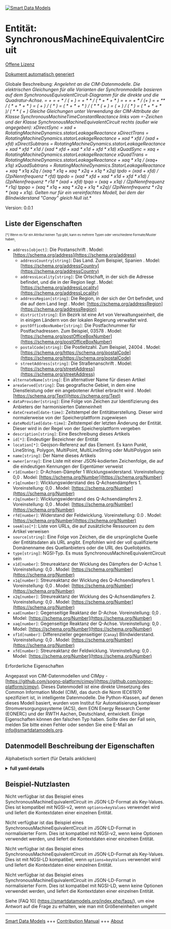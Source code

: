 <!-- 10-Header -->  
[![Smart Data Models](https://smartdatamodels.org/wp-content/uploads/2022/01/SmartDataModels_logo.png "Logo")](https://smartdatamodels.org)  
Entität: SynchronousMachineEquivalentCircuit  
============================================<!-- /10-Header -->  
<!-- 15-License -->  
[Offene Lizenz](https://github.com/smart-data-models//dataModel.EnergyCIM/blob/master/SynchronousMachineEquivalentCircuit/LICENSE.md)  
[Dokument automatisch generiert](https://docs.google.com/presentation/d/e/2PACX-1vTs-Ng5dIAwkg91oTTUdt8ua7woBXhPnwavZ0FxgR8BsAI_Ek3C5q97Nd94HS8KhP-r_quD4H0fgyt3/pub?start=false&loop=false&delayms=3000#slide=id.gb715ace035_0_60)  
<!-- /15-License -->  
<!-- 20-Description -->  
Globale Beschreibung: **Angelehnt an die CIM-Datenmodelle. Die elektrischen Gleichungen für alle Varianten der Synchronmodelle basieren auf dem SynchronousEquivalentCircuit-Diagramm für die direkte und die Quadratur-Achse.    = + = + * / ( + ) = + * * / ( * + * + * ) = + = + * / (+ ) = + ** / ( * + * + * ) = ( + ) / ( * ) = ( * + * + * ) / ( * * ( + ) = ( + ) / ( * ) = ( * + * +  * )/ ( * * ( + ) Gleiche Gleichungen unter Verwendung der CIM-Attribute der Klasse SynchronousMachineTimeConstantReactance links vom =-Zeichen und der Klasse SynchronousMachineEquivalentCircuit rechts (außer wie angegeben): xDirectSync = xad + RotatingMachineDynamics.statorLeakageReactance xDirectTrans = RotatingMachineDynamics.statorLeakageReactance + xad * xfd / (xad + xfd) xDirectSubtrans = RotatingMachineDynamics.statorLeakageReactance + xad * xfd * x1d / (xad * xfd + xad * x1d + xfd * x1d) xQuadSync = xaq + RotatingMachineDynamics.statorLeakageReactance xQuadTrans = RotatingMachineDynamics.statorLeakageReactance + xaq * x1q / (xaq+ x1q) xQuadSubtrans = RotatingMachineDynamics.StatorLeakageReactance + xaq * x1q* x2q / (xaq * x1q + xaq * x2q + x1q * x2q) tpdo = (xad + xfd) / (2*pi*Nennfrequenz * rfd) tppdo = (xad * xfd + xad * x1d + xfd * x1d) / (2*pi*Nennfrequenz * r1d * (xad + xfd) tpqo = (xaq + x1q) / (2*pi*Nennfrequenz * r1q) tppqo = (xaq * x1q + xaq * x2q + x1q * x2q)/ (2*pi*Nennfrequenz * r2q * (xaq + x1q).  Gelten nur für ein vereinfachtes Modell, bei dem der Blindwiderstand "Canay" gleich Null ist.**  
Version: 0.0.1  
<!-- /20-Description -->  
<!-- 30-PropertiesList -->  

## Liste der Eigenschaften  

<sup><sub>[*] Wenn es für ein Attribut keinen Typ gibt, kann es mehrere Typen oder verschiedene Formate/Muster haben</sub></sup>.  
- `address[object]`: Die Postanschrift  . Model: [https://schema.org/address](https://schema.org/address)	- `addressCountry[string]`: Das Land. Zum Beispiel, Spanien  . Model: [https://schema.org/addressCountry](https://schema.org/addressCountry)  
	- `addressLocality[string]`: Die Ortschaft, in der sich die Adresse befindet, und die in der Region liegt  . Model: [https://schema.org/addressLocality](https://schema.org/addressLocality)  
	- `addressRegion[string]`: Die Region, in der sich der Ort befindet, und die auf dem Land liegt  . Model: [https://schema.org/addressRegion](https://schema.org/addressRegion)  
	- `district[string]`: Ein Bezirk ist eine Art von Verwaltungseinheit, die in einigen Ländern von der lokalen Regierung verwaltet wird.    
	- `postOfficeBoxNumber[string]`: Die Postfachnummer für Postfachadressen. Zum Beispiel, 03578  . Model: [https://schema.org/postOfficeBoxNumber](https://schema.org/postOfficeBoxNumber)  
	- `postalCode[string]`: Die Postleitzahl. Zum Beispiel, 24004  . Model: [https://schema.org/https://schema.org/postalCode](https://schema.org/https://schema.org/postalCode)  
	- `streetAddress[string]`: Die Straßenanschrift  . Model: [https://schema.org/streetAddress](https://schema.org/streetAddress)  
- `alternateName[string]`: Ein alternativer Name für diesen Artikel  - `areaServed[string]`: Das geografische Gebiet, in dem eine Dienstleistung oder ein angebotener Artikel erbracht wird  . Model: [https://schema.org/Text](https://schema.org/Text)- `dataProvider[string]`: Eine Folge von Zeichen zur Identifizierung des Anbieters der harmonisierten Dateneinheit  - `dateCreated[date-time]`: Zeitstempel der Entitätserstellung. Dieser wird normalerweise von der Speicherplattform zugewiesen  - `dateModified[date-time]`: Zeitstempel der letzten Änderung der Entität. Dieser wird in der Regel von der Speicherplattform vergeben  - `description[string]`: Eine Beschreibung dieses Artikels  - `id[*]`: Eindeutiger Bezeichner der Entität  - `location[*]`: Geojson-Referenz auf das Element. Es kann Punkt, LineString, Polygon, MultiPoint, MultiLineString oder MultiPolygon sein  - `name[string]`: Der Name dieses Artikels  - `owner[array]`: Eine Liste mit einer JSON-kodierten Zeichenfolge, die auf die eindeutigen Kennungen der Eigentümer verweist  - `r1d[number]`: D-Achsen-Dämpfer 1 Wicklungswiderstand. Voreinstellung: 0,0  . Model: [https://schema.org/Number](https://schema.org/Number)- `r1q[number]`: Wicklungswiderstand des Q-Achsendämpfers 1. Voreinstellung: 0,0  . Model: [https://schema.org/Number](https://schema.org/Number)- `r2q[number]`: Wicklungswiderstand des Q-Achsendämpfers 2. Voreinstellung: 0,0  . Model: [https://schema.org/Number](https://schema.org/Number)- `rfd[number]`: Widerstand der Feldwicklung. Voreinstellung: 0.0  . Model: [https://schema.org/Number](https://schema.org/Number)- `seeAlso[*]`: Liste von URLs, die auf zusätzliche Ressourcen zu dem Artikel verweisen  - `source[string]`: Eine Folge von Zeichen, die die ursprüngliche Quelle der Entitätsdaten als URL angibt. Empfohlen wird der voll qualifizierte Domänenname des Quellanbieters oder die URL des Quellobjekts.  - `type[string]`: NGSI-Typ. Es muss SynchronousMachineEquivalentCircuit sein  - `x1d[number]`: Streureaktanz der Wicklung des Dämpfers der D-Achse 1. Voreinstellung: 0,0  . Model: [https://schema.org/Number](https://schema.org/Number)- `x1q[number]`: Streureaktanz der Wicklung des Q-Achsendämpfers 1. Voreinstellung: 0,0  . Model: [https://schema.org/Number](https://schema.org/Number)- `x2q[number]`: Streureaktanz der Wicklung des Q-Achsendämpfers 2. Voreinstellung: 0,0  . Model: [https://schema.org/Number](https://schema.org/Number)- `xad[number]`: Gegenseitige Reaktanz der D-Achse. Voreinstellung: 0,0  . Model: [https://schema.org/Number](https://schema.org/Number)- `xaq[number]`: Gegenseitige Reaktanz der Q-Achse. Voreinstellung: 0,0  . Model: [https://schema.org/Number](https://schema.org/Number)- `xf1d[number]`: Differenzieller gegenseitiger (`Canay`) Blindwiderstand. Voreinstellung: 0,0  . Model: [https://schema.org/Number](https://schema.org/Number)- `xfd[number]`: Streureaktanz der Feldwicklung. Voreinstellung: 0,0  . Model: [https://schema.org/Number](https://schema.org/Number)<!-- /30-PropertiesList -->  
<!-- 35-RequiredProperties -->  
Erforderliche Eigenschaften  
<!-- /35-RequiredProperties -->  
<!-- 40-RequiredProperties -->  
Angepasst von CIM-Datenmodellen und CIMpy - [https://github.com/sogno-platform/cimpy](https://github.com/sogno-platform/cimpy). Dieses Datenmodell ist eine direkte Umsetzung des Common Information Model (CIM), das durch die Norm IEC61970 spezifiziert ist, in intelligente Datenmodelle. Die Python-Klassen, auf denen dieses Modell basiert, wurden vom Institut für Automatisierung komplexer Stromversorgungssysteme (ACS), dem EON Energy Research Center (EONERC) und der RWTH Aachen, Deutschland, entwickelt. Einige Eigenschaften können den falschen Typ haben. Sollte dies der Fall sein, melden Sie bitte einen Fehler oder senden Sie eine E-Mail an info@smartdatamodels.org.  
<!-- /40-RequiredProperties -->  
<!-- 50-DataModelHeader -->  
## Datenmodell Beschreibung der Eigenschaften  
Alphabetisch sortiert (für Details anklicken)  
<!-- /50-DataModelHeader -->  
<!-- 60-ModelYaml -->  
<details><summary><strong>full yaml details</strong></summary>    
```yaml  
SynchronousMachineEquivalentCircuit:    
  description: 'Adapted from CIM data models. The electrical equations for all variations of the synchronous models are based on the SynchronousEquivalentCircuit diagram for the direct and quadrature axes.    =  +   =  +  *  / ( + )  =  +  * *  / ( *  +  *  +  * )  =  +   =  +  *  / (+ )  =  +  **  / ( *  +  *  +  * )  = ( + ) / ( * )  = ( *  +  *  +  * ) / ( *  * ( + )  = ( + ) / ( * )  = ( *  +  *  +  * )/ ( *  * ( + ) Same equations using CIM attributes from SynchronousMachineTimeConstantReactance class on left of = sign and SynchronousMachineEquivalentCircuit class on right (except as noted): xDirectSync = xad + RotatingMachineDynamics.statorLeakageReactance xDirectTrans = RotatingMachineDynamics.statorLeakageReactance + xad * xfd / (xad + xfd) xDirectSubtrans = RotatingMachineDynamics.statorLeakageReactance + xad * xfd * x1d / (xad * xfd + xad * x1d + xfd * x1d) xQuadSync = xaq + RotatingMachineDynamics.statorLeakageReactance xQuadTrans = RotatingMachineDynamics.statorLeakageReactance + xaq * x1q / (xaq+ x1q) xQuadSubtrans = RotatingMachineDynamics.statorLeakageReactance + xaq * x1q* x2q / (xaq * x1q + xaq * x2q + x1q * x2q)  tpdo = (xad + xfd) / (2*pi*nominal frequency * rfd) tppdo = (xad * xfd + xad * x1d + xfd * x1d) / (2*pi*nominal frequency * r1d * (xad + xfd) tpqo = (xaq + x1q) / (2*pi*nominal frequency * r1q) tppqo = (xaq * x1q + xaq * x2q + x1q * x2q)/ (2*pi*nominal frequency * r2q * (xaq + x1q).  Are only valid for a simplified model where ''Canay'' reactance is zero.'    
  properties:    
    address:    
      description: The mailing address    
      properties:    
        addressCountry:    
          description: 'The country. For example, Spain'    
          type: string    
          x-ngsi:    
            model: https://schema.org/addressCountry    
            type: Property    
        addressLocality:    
          description: 'The locality in which the street address is, and which is in the region'    
          type: string    
          x-ngsi:    
            model: https://schema.org/addressLocality    
            type: Property    
        addressRegion:    
          description: 'The region in which the locality is, and which is in the country'    
          type: string    
          x-ngsi:    
            model: https://schema.org/addressRegion    
            type: Property    
        district:    
          description: 'A district is a type of administrative division that, in some countries, is managed by the local government'    
          type: string    
          x-ngsi:    
            type: Property    
        postOfficeBoxNumber:    
          description: 'The post office box number for PO box addresses. For example, 03578'    
          type: string    
          x-ngsi:    
            model: https://schema.org/postOfficeBoxNumber    
            type: Property    
        postalCode:    
          description: 'The postal code. For example, 24004'    
          type: string    
          x-ngsi:    
            model: https://schema.org/https://schema.org/postalCode    
            type: Property    
        streetAddress:    
          description: The street address    
          type: string    
          x-ngsi:    
            model: https://schema.org/streetAddress    
            type: Property    
        streetNr:    
          description: Number identifying a specific property on a public street    
          type: string    
          x-ngsi:    
            type: Property    
      type: object    
      x-ngsi:    
        model: https://schema.org/address    
        type: Property    
    alternateName:    
      description: An alternative name for this item    
      type: string    
      x-ngsi:    
        type: Property    
    areaServed:    
      description: The geographic area where a service or offered item is provided    
      type: string    
      x-ngsi:    
        model: https://schema.org/Text    
        type: Property    
    dataProvider:    
      description: A sequence of characters identifying the provider of the harmonised data entity    
      type: string    
      x-ngsi:    
        type: Property    
    dateCreated:    
      description: Entity creation timestamp. This will usually be allocated by the storage platform    
      format: date-time    
      type: string    
      x-ngsi:    
        type: Property    
    dateModified:    
      description: Timestamp of the last modification of the entity. This will usually be allocated by the storage platform    
      format: date-time    
      type: string    
      x-ngsi:    
        type: Property    
    description:    
      description: A description of this item    
      type: string    
      x-ngsi:    
        type: Property    
    id:    
      anyOf:    
        - description: Identifier format of any NGSI entity    
          maxLength: 256    
          minLength: 1    
          pattern: ^[\w\-\.\{\}\$\+\*\[\]`|~^@!,:\\]+$    
          type: string    
          x-ngsi:    
            type: Property    
        - description: Identifier format of any NGSI entity    
          format: uri    
          type: string    
          x-ngsi:    
            type: Property    
      description: Unique identifier of the entity    
      x-ngsi:    
        type: Property    
    location:    
      description: 'Geojson reference to the item. It can be Point, LineString, Polygon, MultiPoint, MultiLineString or MultiPolygon'    
      oneOf:    
        - description: Geojson reference to the item. Point    
          properties:    
            bbox:    
              items:    
                type: number    
              minItems: 4    
              type: array    
            coordinates:    
              items:    
                type: number    
              minItems: 2    
              type: array    
            type:    
              enum:    
                - Point    
              type: string    
          required:    
            - type    
            - coordinates    
          title: GeoJSON Point    
          type: object    
          x-ngsi:    
            type: GeoProperty    
        - description: Geojson reference to the item. LineString    
          properties:    
            bbox:    
              items:    
                type: number    
              minItems: 4    
              type: array    
            coordinates:    
              items:    
                items:    
                  type: number    
                minItems: 2    
                type: array    
              minItems: 2    
              type: array    
            type:    
              enum:    
                - LineString    
              type: string    
          required:    
            - type    
            - coordinates    
          title: GeoJSON LineString    
          type: object    
          x-ngsi:    
            type: GeoProperty    
        - description: Geojson reference to the item. Polygon    
          properties:    
            bbox:    
              items:    
                type: number    
              minItems: 4    
              type: array    
            coordinates:    
              items:    
                items:    
                  items:    
                    type: number    
                  minItems: 2    
                  type: array    
                minItems: 4    
                type: array    
              type: array    
            type:    
              enum:    
                - Polygon    
              type: string    
          required:    
            - type    
            - coordinates    
          title: GeoJSON Polygon    
          type: object    
          x-ngsi:    
            type: GeoProperty    
        - description: Geojson reference to the item. MultiPoint    
          properties:    
            bbox:    
              items:    
                type: number    
              minItems: 4    
              type: array    
            coordinates:    
              items:    
                items:    
                  type: number    
                minItems: 2    
                type: array    
              type: array    
            type:    
              enum:    
                - MultiPoint    
              type: string    
          required:    
            - type    
            - coordinates    
          title: GeoJSON MultiPoint    
          type: object    
          x-ngsi:    
            type: GeoProperty    
        - description: Geojson reference to the item. MultiLineString    
          properties:    
            bbox:    
              items:    
                type: number    
              minItems: 4    
              type: array    
            coordinates:    
              items:    
                items:    
                  items:    
                    type: number    
                  minItems: 2    
                  type: array    
                minItems: 2    
                type: array    
              type: array    
            type:    
              enum:    
                - MultiLineString    
              type: string    
          required:    
            - type    
            - coordinates    
          title: GeoJSON MultiLineString    
          type: object    
          x-ngsi:    
            type: GeoProperty    
        - description: Geojson reference to the item. MultiLineString    
          properties:    
            bbox:    
              items:    
                type: number    
              minItems: 4    
              type: array    
            coordinates:    
              items:    
                items:    
                  items:    
                    items:    
                      type: number    
                    minItems: 2    
                    type: array    
                  minItems: 4    
                  type: array    
                type: array    
              type: array    
            type:    
              enum:    
                - MultiPolygon    
              type: string    
          required:    
            - type    
            - coordinates    
          title: GeoJSON MultiPolygon    
          type: object    
          x-ngsi:    
            type: GeoProperty    
      x-ngsi:    
        type: GeoProperty    
    name:    
      description: The name of this item    
      type: string    
      x-ngsi:    
        type: Property    
    owner:    
      description: A List containing a JSON encoded sequence of characters referencing the unique Ids of the owner(s)    
      items:    
        anyOf:    
          - description: Identifier format of any NGSI entity    
            maxLength: 256    
            minLength: 1    
            pattern: ^[\w\-\.\{\}\$\+\*\[\]`|~^@!,:\\]+$    
            type: string    
            x-ngsi:    
              type: Property    
          - description: Identifier format of any NGSI entity    
            format: uri    
            type: string    
            x-ngsi:    
              type: Property    
        description: Unique identifier of the entity    
        x-ngsi:    
          type: Property    
      type: array    
      x-ngsi:    
        type: Property    
    r1d:    
      description: 'D-axis damper 1 winding resistance. Default: 0.0'    
      type: number    
      x-ngsi:    
        model: https://schema.org/Number    
        type: Property    
    r1q:    
      description: 'Q-axis damper 1 winding resistance. Default: 0.0'    
      type: number    
      x-ngsi:    
        model: https://schema.org/Number    
        type: Property    
    r2q:    
      description: 'Q-axis damper 2 winding resistance. Default: 0.0'    
      type: number    
      x-ngsi:    
        model: https://schema.org/Number    
        type: Property    
    rfd:    
      description: 'Field winding resistance. Default: 0.0'    
      type: number    
      x-ngsi:    
        model: https://schema.org/Number    
        type: Property    
    seeAlso:    
      description: list of uri pointing to additional resources about the item    
      oneOf:    
        - items:    
            format: uri    
            type: string    
          minItems: 1    
          type: array    
        - format: uri    
          type: string    
      x-ngsi:    
        type: Property    
    source:    
      description: 'A sequence of characters giving the original source of the entity data as a URL. Recommended to be the fully qualified domain name of the source provider, or the URL to the source object'    
      type: string    
      x-ngsi:    
        type: Property    
    type:    
      description: NGSI type. It has to be SynchronousMachineEquivalentCircuit    
      enum:    
        - SynchronousMachineEquivalentCircuit    
      type: string    
      x-ngsi:    
        type: Property    
    x1d:    
      description: 'D-axis damper 1 winding leakage reactance. Default: 0.0'    
      type: number    
      x-ngsi:    
        model: https://schema.org/Number    
        type: Property    
    x1q:    
      description: 'Q-axis damper 1 winding leakage reactance. Default: 0.0'    
      type: number    
      x-ngsi:    
        model: https://schema.org/Number    
        type: Property    
    x2q:    
      description: 'Q-axis damper 2 winding leakage reactance. Default: 0.0'    
      type: number    
      x-ngsi:    
        model: https://schema.org/Number    
        type: Property    
    xad:    
      description: 'D-axis mutual reactance. Default: 0.0'    
      type: number    
      x-ngsi:    
        model: https://schema.org/Number    
        type: Property    
    xaq:    
      description: 'Q-axis mutual reactance. Default: 0.0'    
      type: number    
      x-ngsi:    
        model: https://schema.org/Number    
        type: Property    
    xf1d:    
      description: 'Differential mutual (`Canay`) reactance. Default: 0.0'    
      type: number    
      x-ngsi:    
        model: https://schema.org/Number    
        type: Property    
    xfd:    
      description: 'Field winding leakage reactance. Default: 0.0'    
      type: number    
      x-ngsi:    
        model: https://schema.org/Number    
        type: Property    
  required: []    
  type: object    
  x-derived-from: ""    
  x-disclaimer: 'Redistribution and use in source and binary forms, with or without modification, are permitted  provided that the license conditions are met. Copyleft (c) 2022 Contributors to Smart Data Models Program'    
  x-license-url: https://github.com/smart-data-models/dataModel.EnergyCIM/blob/master/SynchronousMachineEquivalentCircuit/LICENSE.md    
  x-model-schema: https://smart-data-models.github.io/dataModels.CIMEnergyClasses/SynchronousMachineEquivalentCircuit/schema.json    
  x-model-tags: ""    
  x-version: 0.0.1    
```  
</details>    
<!-- /60-ModelYaml -->  
<!-- 70-MiddleNotes -->  
<!-- /70-MiddleNotes -->  
<!-- 80-Examples -->  
## Beispiel-Nutzlasten  
Nicht verfügbar ist das Beispiel eines SynchronousMachineEquivalentCircuit im JSON-LD-Format als Key-Values. Dies ist kompatibel mit NGSI-v2, wenn `options=keyValues` verwendet wird und liefert die Kontextdaten einer einzelnen Entität.  
Nicht verfügbar ist das Beispiel eines SynchronousMachineEquivalentCircuit im JSON-LD-Format in normalisierter Form. Dies ist kompatibel mit NGSI-v2, wenn keine Optionen verwendet werden, und liefert die Kontextdaten einer einzelnen Entität.  
Nicht verfügbar ist das Beispiel eines SynchronousMachineEquivalentCircuit im JSON-LD-Format als Key-Values. Dies ist mit NGSI-LD kompatibel, wenn `options=keyValues` verwendet wird und liefert die Kontextdaten einer einzelnen Entität.  
Nicht verfügbar ist das Beispiel eines SynchronousMachineEquivalentCircuit im JSON-LD-Format in normalisierter Form. Dies ist kompatibel mit NGSI-LD, wenn keine Optionen verwendet werden, und liefert die Kontextdaten einer einzelnen Entität.  
<!-- /80-Examples -->  
<!-- 90-FooterNotes -->  
<!-- /90-FooterNotes -->  
<!-- 95-Units -->  
Siehe [FAQ 10] (https://smartdatamodels.org/index.php/faqs/), um eine Antwort auf die Frage zu erhalten, wie man mit Größeneinheiten umgeht  
<!-- /95-Units -->  
<!-- 97-LastFooter -->  
---  
[Smart Data Models](https://smartdatamodels.org) +++ [Contribution Manual](https://bit.ly/contribution_manual) +++ [About](https://bit.ly/Introduction_SDM)<!-- /97-LastFooter -->  
